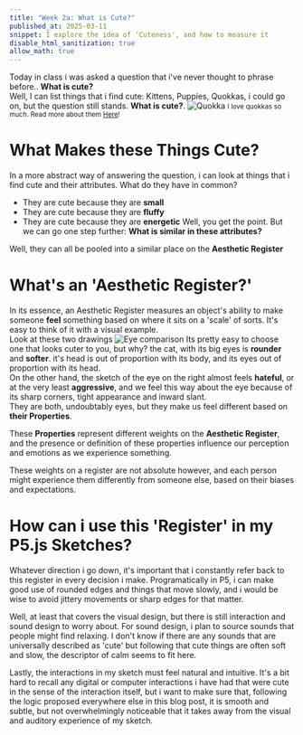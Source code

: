 ```yaml
---
title: "Week 2a: What is Cute?"
published_at: 2025-03-11
snippet: I explore the idea of 'Cuteness', and how to measure it
disable_html_sanitization: true
allow_math: true
---
```

Today in class i was asked a question that i've never thought to phrase before.. **What is cute?**  
Well, I can list things that i find cute: Kittens, Puppies, Quokkas, i could go on, but the question still stands. **What is cute?**.
![Quokka](Wk-2A/Quokka.jpg)
<small> I love quokkas so much. Read more about them [Here](https://wwf.org.au/blogs/8-interesting-facts-about-quokkas/)! </small>
# What Makes these Things Cute?
In a more abstract way of answering the question, i can look at things that i find cute and their attributes. What do they have in common?  
- They are cute because they are **small**
- They are cute because they are **fluffy**
- They are cute because they are **energetic**
Well, you get the point. But we can go one step further: **What is similar in these attributes?**  
  
Well, they can all be pooled into a similar place on the **Aesthetic Register**
# What's an 'Aesthetic Register?'  
In its essence, an Aesthetic Register measures an object's ability to make someone **feel** something based on where it sits on a 'scale' of sorts. 
It's easy to think of it with a visual example.  
Look at these two drawings
![Eye comparison](Wk-2A/Cute-Vengeful-Eyes.png)
Its pretty easy to choose one that looks cuter to you, but why?
the cat, with its big eyes is **rounder** and **softer**. it's head is out of proportion with its body, and its eyes out of proportion with its head.  
On the other hand, the sketch of the eye on the right almost feels **hateful**, or at the very least **aggressive**, and we feel this way about the eye because of its sharp corners, tight appearance and inward slant.  
They are both, undoubtably eyes, but they make us feel different based on **their Properties**.

These **Properties** represent different weights on the **Aesthetic Register**, and the presence or definition of these properties influence our perception and emotions as we experience something.  

These weights on a register are not absolute however, and each person might experience them differently from someone else, based on their biases and expectations.

# How can i use this 'Register' in my P5.js Sketches?
Whatever direction i go down, it's important that i constantly refer back to this register in every decision i make. Programatically in P5, i can make good use of rounded edges and things that move slowly, and i would be wise to avoid jittery movements or sharp edges for that matter.  

Well, at least that covers the visual design, but there is still interaction and sound design to worry about. For sound design, i plan to source sounds that people might find relaxing. I don't know if there are any sounds that are universally described as 'cute' but following that cute things are often soft and slow, the descriptor of calm seems to fit here.  

Lastly, the interactions in my sketch must feel natural and intuitive. It's a bit hard to recall any digital or computer interactions i have had that were cute in the sense of the interaction itself, but i want to make sure that, following the logic proposed everywhere else in this blog post, it is smooth and subtle, but not overwhelmingly noticeable that it takes away from the visual and auditory experience of my sketch.

